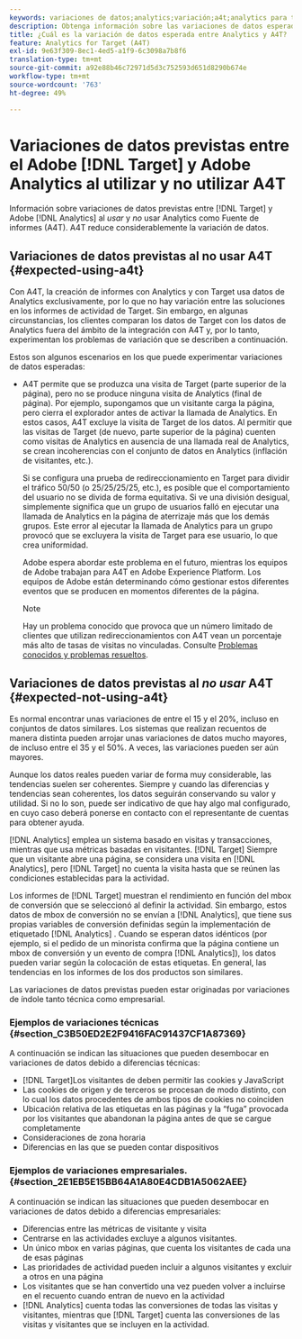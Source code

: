 ```yaml
---
keywords: variaciones de datos;analytics;variación;a4t;analytics para target;analytics como fuente de informes;diferencias;discrepancias;discrepancia
description: Obtenga información sobre las variaciones de datos esperadas entre Adobe [!DNL Target] and Analytics when not using Analytics for [!DNL Target] (A4T), lo que elimina totalmente la variación de datos.
title: ¿Cuál es la variación de datos esperada entre Analytics y A4T?
feature: Analytics for Target (A4T)
exl-id: 9e63f309-8ec1-4ed5-a1f9-6c3098a7b8f6
translation-type: tm+mt
source-git-commit: a92e88b46c72971d5d3c752593d651d8290b674e
workflow-type: tm+mt
source-wordcount: '763'
ht-degree: 49%

---
```


# Variaciones de datos previstas entre el Adobe [!DNL Target] y Adobe Analytics al utilizar y no utilizar A4T

Información sobre variaciones de datos previstas entre [!DNL Target] y Adobe [!DNL Analytics] al *usar* y *no* usar Analytics como Fuente de informes (A4T). A4T reduce considerablemente la variación de datos.

## Variaciones de datos previstas al no usar A4T {#expected-using-a4t}

Con A4T, la creación de informes con Analytics y con Target usa datos de Analytics exclusivamente, por lo que no hay variación entre las soluciones en los informes de actividad de Target. Sin embargo, en algunas circunstancias, los clientes comparan los datos de Target con los datos de Analytics fuera del ámbito de la integración con A4T y, por lo tanto, experimentan los problemas de variación que se describen a continuación.

Estos son algunos escenarios en los que puede experimentar variaciones de datos esperadas:

* A4T permite que se produzca una visita de Target (parte superior de la página), pero no se produce ninguna visita de Analytics (final de página). Por ejemplo, supongamos que un visitante carga la página, pero cierra el explorador antes de activar la llamada de Analytics. En estos casos, A4T excluye la visita de Target de los datos. Al permitir que las visitas de Target (de nuevo, parte superior de la página) cuenten como visitas de Analytics en ausencia de una llamada real de Analytics, se crean incoherencias con el conjunto de datos en Analytics (inflación de visitantes, etc.).

   Si se configura una prueba de redireccionamiento en Target para dividir el tráfico 50/50 (o 25/25/25/25, etc.), es posible que el comportamiento del usuario no se divida de forma equitativa. Si ve una división desigual, simplemente significa que un grupo de usuarios falló en ejecutar una llamada de Analytics en la página de aterrizaje más que los demás grupos. Este error al ejecutar la llamada de Analytics para un grupo provocó que se excluyera la visita de Target para ese usuario, lo que crea uniformidad.

   Adobe espera abordar este problema en el futuro, mientras los equipos de Adobe trabajan para A4T en Adobe Experience Platform. Los equipos de Adobe están determinando cómo gestionar estos diferentes eventos que se producen en momentos diferentes de la página.

   >[!NOTE]
   >
   >Hay un problema conocido que provoca que un número limitado de clientes que utilizan redireccionamientos con A4T vean un porcentaje más alto de tasas de visitas no vinculadas. Consulte [Problemas conocidos y problemas resueltos](/help/r-release-notes/known-issues-resolved-issues.md#redirect).

## Variaciones de datos previstas al *no usar* A4T   {#expected-not-using-a4t}

Es normal encontrar unas variaciones de entre el 15 y el 20%, incluso en conjuntos de datos similares. Los sistemas que realizan recuentos de manera distinta pueden arrojar unas variaciones de datos mucho mayores, de incluso entre el 35 y el 50%. A veces, las variaciones pueden ser aún mayores.

Aunque los datos reales pueden variar de forma muy considerable, las tendencias suelen ser coherentes. Siempre y cuando las diferencias y tendencias sean coherentes, los datos seguirán conservando su valor y utilidad. Si no lo son, puede ser indicativo de que hay algo mal configurado, en cuyo caso deberá ponerse en contacto con el representante de cuentas para obtener ayuda.

[!DNL Analytics] emplea un sistema basado en visitas y transacciones, mientras que usa métricas basadas en visitantes. [!DNL Target] Siempre que un visitante abre una página, se considera una visita en [!DNL Analytics], pero [!DNL Target] no cuenta la visita hasta que se reúnen las condiciones establecidas para la actividad.

Los informes de [!DNL Target] muestran el rendimiento en función del mbox de conversión que se seleccionó al definir la actividad. Sin embargo, estos datos de mbox de conversión no se envían a [!DNL Analytics], que tiene sus propias variables de conversión definidas según la implementación de etiquetado [!DNL Analytics] . Cuando se esperan datos idénticos (por ejemplo, si el pedido de un minorista confirma que la página contiene un mbox de conversión y un evento de compra [!DNL Analytics]), los datos pueden variar según la colocación de estas etiquetas. En general, las tendencias en los informes de los dos productos son similares.

Las variaciones de datos previstas pueden estar originadas por variaciones de índole tanto técnica como empresarial.

### Ejemplos de variaciones técnicas   {#section_C3B50ED2E2F9416FAC91437CF1A87369}

A continuación se indican las situaciones que pueden desembocar en variaciones de datos debido a diferencias técnicas:

* [!DNL Target]Los visitantes de deben permitir las cookies y JavaScript
* Las cookies de origen y de terceros se procesan de modo distinto, con lo cual los datos procedentes de ambos tipos de cookies no coinciden
* Ubicación relativa de las etiquetas en las páginas y la “fuga” provocada por los visitantes que abandonan la página antes de que se cargue completamente
* Consideraciones de zona horaria
* Diferencias en las que se pueden contar dispositivos

### Ejemplos de variaciones empresariales.   {#section_2E1EB5E15BB64A1A80E4CDB1A5062AEE}

A continuación se indican las situaciones que pueden desembocar en variaciones de datos debido a diferencias empresariales:

* Diferencias entre las métricas de visitante y visita
* Centrarse en las actividades excluye a algunos visitantes.
* Un único mbox en varias páginas, que cuenta los visitantes de cada una de esas páginas
* Las prioridades de actividad pueden incluir a algunos visitantes y excluir a otros en una página
* Los visitantes que se han convertido una vez pueden volver a incluirse en el recuento cuando entran de nuevo en la actividad
* [!DNL Analytics] cuenta todas las conversiones de todas las visitas y visitantes, mientras que [!DNL Target] cuenta las conversiones de las visitas y visitantes que se incluyen en la actividad.
